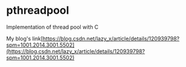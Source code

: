 # pthreadpool
Implementation of thread pool with C

My blog's link[https://blog.csdn.net/lazy_x/article/details/120939798?spm=1001.2014.3001.5502](https://blog.csdn.net/lazy_x/article/details/120939798?spm=1001.2014.3001.5502)
